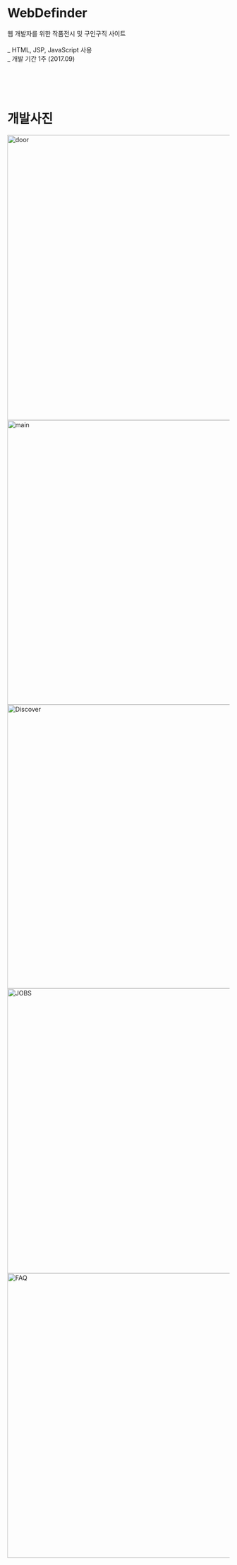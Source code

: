# WebDefinder
웹 개발자를 위한 작품전시 및 구인구직 사이트<br><br>
_ HTML, JSP, JavaScript 사용<br>
_ 개발 기간 1주 (2017.09)<br>

<br><br><br>
# 개발사진
<div>
  <img width="645" alt="door" src="https://user-images.githubusercontent.com/38337323/65884803-7199fd80-e3d4-11e9-93f9-2aee4d2046dd.PNG"><br>
  <img width="643" alt="main" src="https://user-images.githubusercontent.com/38337323/65884821-78287500-e3d4-11e9-8641-d2e123de757d.PNG">
  <br>
  <img width="642" alt="Discover" src="https://user-images.githubusercontent.com/38337323/65884837-7e1e5600-e3d4-11e9-952b-0d00f8e4e084.PNG">
  <br>
  <img width="644" alt="JOBS" src="https://user-images.githubusercontent.com/38337323/65884845-81194680-e3d4-11e9-9e1a-9d98b0846f0d.PNG">
  <br>
  <img width="644" alt="FAQ" src="https://user-images.githubusercontent.com/38337323/65884850-837ba080-e3d4-11e9-905d-4d96978ff014.PNG">
</div>
